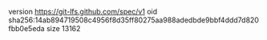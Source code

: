 version https://git-lfs.github.com/spec/v1
oid sha256:14ab894719508c4956f8d35ff80275aa988adedbde9bbf4ddd7d820fbb0e5eda
size 13162
